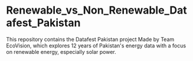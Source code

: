 # Renewable_vs_Non_Renewable_Datafest_Pakistan
This repository contains the Datafest Pakistan project Made by Team EcoVision, which explores 12 years of Pakistan's energy data with a focus on renewable energy, especially solar power.
